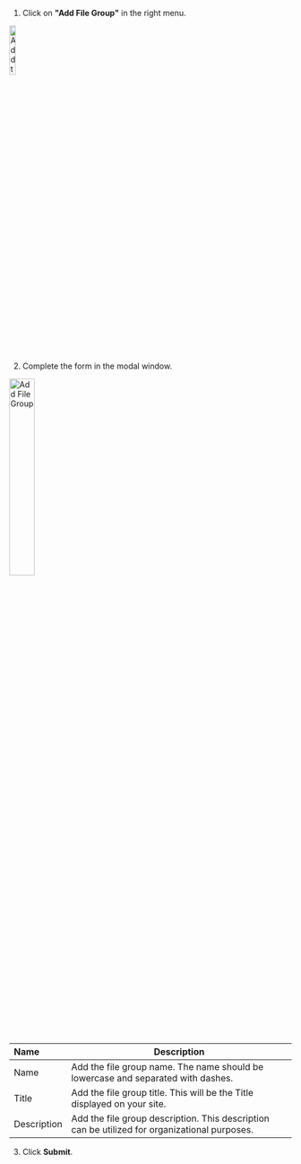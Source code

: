 1. Click on **"Add File Group"** in the right menu.

<p><img src="/static/images/common/website-file-group-menu.jpg" alt="Add to File Group Menu" style="width: 15%;"></p>

2. Complete the form in the modal window.

<p><img src="/static/images/file-group/add-file-group.jpg" alt="Add File Group" style="width: 30%;"></p>

**Name** | **Description**
:--- | ---
Name | Add the file group name. The name should be lowercase and separated with dashes.
Title | Add the file group title. This will be the Title displayed on your site.
Description | Add the file group description. This description can be utilized for organizational purposes.

3. Click <span class="text-blue">**Submit**</span>.